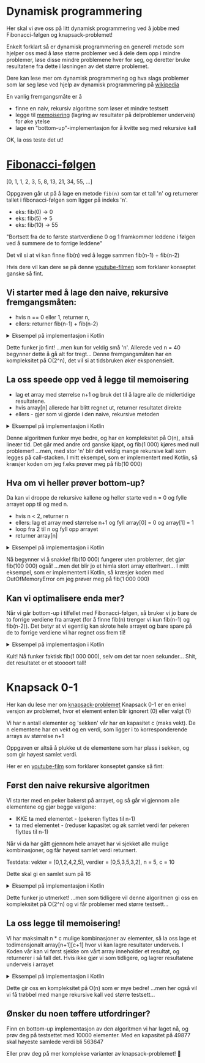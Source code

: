 # Dynamisk programmering

Her skal vi øve oss på litt dynamisk programmering ved å jobbe med Fibonacci-følgen og knapsack-problemet!

Enkelt forklart så er dynamisk programmering en generell metode som hjelper oss med å løse større problemer ved å dele dem opp i mindre problemer,
løse disse mindre problemene hver for seg, og deretter bruke resultatene fra dette i løsningen av det større problemet.

Dere kan lese mer om dynamisk programmering og hva slags problemer som lar seg løse ved hjelp av dynamisk programmering på [wikipedia](https://en.wikipedia.org/wiki/Dynamic_programming)

En vanlig fremgangsmåte er å
- finne en naiv, rekursiv algoritme som løser et mindre testsett
- legge til [memoisering](https://en.wikipedia.org/wiki/Memoization) (lagring av resultater på delproblemer underveis) for øke ytelse
- lage en "bottom-up"-implementasjon for å kvitte seg med rekursive kall

OK, la oss teste det ut!

# [Fibonacci-følgen](https://no.wikipedia.org/wiki/Fibonaccitall)
[0, 1, 1, 2, 3, 5, 8, 13, 21, 34, 55, ...]

Oppgaven går ut på å lage en metode `fib(n)` som tar et tall 'n' og returnerer tallet i fibonacci-følgen som ligger på indeks 'n'.

- eks: fib(0) -> 0
- eks: fib(5) -> 5
- eks: fib(10) -> 55

"Bortsett fra de to første startverdiene 0 og 1 framkommer leddene i følgen ved å summere de to forrige leddene"

Det vil si at vi kan finne fib(n) ved å legge sammen fib(n-1) + fib(n-2)

Hvis dere vil kan dere se på denne [youtube-filmen](https://www.youtube.com/watch?v=vYquumk4nWw) som forklarer konseptet ganske så fint.

## Vi starter med å lage den naive, rekursive fremgangsmåten:
- hvis n == 0 eller 1, returner n,
- ellers: returner fib(n-1) + fib(n-2)

<details>
  <summary>Eksempel på implementasjon i Kotlin</summary>
    
  ```kotlin
fun fib(n: Int): BigInteger {
    if (n < 2) {
        return n.toBigInteger()
    }
    return fib(n - 1) + fib(n - 2)
}
  ```
  
</details>

Dette funker jo fint!
...men kun for veldig små 'n'. Allerede ved n = 40 begynner dette å gå alt for tregt...
Denne fremgangsmåten har en kompleksitet på O(2^n), det vil si at tidsbruken øker eksponensielt.

## La oss speede opp ved å legge til memoisering

- lag et array med størrelse n+1 og bruk det til å lagre alle de midlertidige resultatene.
- hvis array[n] allerede har blitt regnet ut, returner resultatet direkte
- ellers - gjør som vi gjorde i den naive, rekursive metoden

<details>
  <summary>Eksempel på implementasjon i Kotlin</summary>
    
  ```kotlin
val array: Array<BigInteger?> = arrayOfNulls(n + 1)
fun fib(n: Int): BigInteger {
    if (array[n] != null) {
        return array[n]!!
    }
    if (n < 2) {
        return n.toBigInteger()
    }
    array[n] = fib(n - 1) + fib(n - 2)
    return array[n]
}
  ```
  
</details>

Denne algoritmen funker mye bedre, og har en kompleksitet på O(n), altså lineær tid.
Det går med andre ord ganske kjapt, og fib(1 000) kjøres med null problemer! ...men, med stor 'n' blir det veldig mange rekursive kall som legges på call-stacken.
I mitt eksempel, som er implementert med Kotlin, så kræsjer koden om jeg f.eks prøver meg på fib(10 000)

## Hva om vi heller prøver bottom-up?
Da kan vi droppe de rekursive kallene og heller starte ved n = 0 og fylle arrayet opp til og med n.

- hvis n < 2, returner n
- ellers: lag et array med størrelse n+1 og fyll array[0] = 0 og array[1] = 1
- loop fra 2 til n og fyll opp arrayet
- returner array[n]

<details>
  <summary>Eksempel på implementasjon i Kotlin</summary>
    
  ```kotlin
fun fib(n: Int): BigInteger {
    if (n < 2) {
        return n.toBigInteger()
    }
    val array = arrayOfNulls<BigInteger>(n + 1)
    array[0] = BigInteger.ZERO
    array[1] = BigInteger.ONE
    for (i in 2..n) {
        array[i] = array[i - 1]!! + array[i - 2]!!
    }
    return array[n]!!
}
  ```
  
</details>

Nå begynner vi å snakke! fib(10 000) fungerer uten problemer, det gjør fib(100 000) også!
...men det blir jo et himla stort array etterhvert... I mitt eksempel, som er implementert i Kotlin, så kræsjer koden med OutOfMemoryError om jeg prøver meg på fib(1 000 000)

## Kan vi optimalisere enda mer?

Når vi går bottom-up i tilfellet med Fibonacci-følgen, så bruker vi jo bare de to forrige verdiene fra arrayet (for å finne fib(n) trenger vi kun fib(n-1) og fib(n-2)).
Det betyr at vi egentlig kan skrote hele arrayet og bare spare på de to forrige verdiene vi har regnet oss frem til!

<details>
  <summary>Eksempel på implementasjon i Kotlin</summary>
    
  ```kotlin
fun fib(n: Int): BigInteger {
    if (n < 2) {
        return n.toBigInteger()
    }
    var iMinusOne = BigInteger.ONE
    var iMinusTwo = BigInteger.ZERO
    var iCurrent = BigInteger.ZERO
    for (i in 2..n) {
        iCurrent = iMinusOne + iMinusTwo
        iMinusTwo = iMinusOne
        iMinusOne = iCurrent
    }
    return iCurrent
}
  ```
  
</details>

Kult!
Nå funker faktisk fib(1 000 000), selv om det tar noen sekunder...
Shit, det resultatet er et stoooort tall!

# Knapsack 0-1 

Her kan du lese mer om [knapsack-problemet](https://en.wikipedia.org/wiki/Knapsack_problem)
Knapsack 0-1 er en enkel versjon av problemet, hvor et element enten blir ignorert (0) eller valgt (1)

Vi har n antall elementer og 'sekken' vår har en kapasitet c (maks vekt).
De n elementene har en vekt og en verdi, som ligger i to korresponderende arrays av størrelse n+1

Oppgaven er altså å plukke ut de elementene som har plass i sekken, og som gir høyest samlet verdi.

Her er en [youtube-film](https://www.youtube.com/watch?v=xOlhR_2QCXY&t) som forklarer konseptet ganske så fint:

## Først den naive rekursive algoritmen
Vi starter med en peker bakerst på arrayet, og så går vi gjennom alle elementene og gjør begge valgene:
- IKKE ta med elementet - (pekeren flyttes til n-1)
- ta med elementet - (reduser kapasitet og øk samlet verdi før pekeren flyttes til n-1)

Når vi da har gått gjennom hele arrayet har vi sjekket alle mulige kombinasjoner, og får høyest samlet verdi returnert.

Testdata:
vekter = [0,1,2,4,2,5],
verdier = [0,5,3,5,3,2],
n = 5,
c = 10

Dette skal gi en samlet sum på 16

<details>
  <summary>Eksempel på implementasjon i Kotlin</summary>
    
  ```kotlin
fun knapsack(n: Int, c: Int): Int {
    if (n == 0 || c == 0) {
        return 0
    }
    if (vekter[n] > c) {
        return knapsack(n - 1, c)
    }
    val temp1 = knapsack(n - 1, c)
    val temp2 = verdier[n] + knapsack(n - 1, c - vekter[n])
    return max(temp1, temp2)
}
  ```
  
</details>

Dette funker jo utmerket! ...men som tidligere vil denne algoritmen gi oss en kompleksitet på O(2^n) og vi får problemer med større testsett...

## La oss legge til memoisering!

Vi har maksimalt n * c mulige kombinasjoner av elementer,
så la oss lage et todimensjonalt array[n+1][c+1] hvor vi kan lagre resultater underveis.
I Koden vår kan vi først sjekke om vårt array inneholder et resultat, og returnerer i så fall det.
Hvis ikke gjør vi som tidligere, og lagrer resultatene underveis i arrayet

<details>
  <summary>Eksempel på implementasjon i Kotlin</summary>
    
  ```kotlin
val matrix: Array<IntArray> = Array(n + 1) { IntArray(n + 1) }
fun knapsack(n: Int, c: Int): Int {
    if (matrix[n][c] != 0) {
        return matrix[n][c]
    }
    if (n == 0 || c == 0) {
        return 0
    }
    if (vekter[n] > c) {
        return knapsack(n - 1, c)
    }
    val temp1 = knapsack(n - 1, c)
    val temp2 = verdier[n] + knapsack(n - 1, c - vekter[n])

    matrix[n][c] = max(temp1, temp2)
    return matrix[n][c]
}
  ```
  
</details>

Dette gir oss en kompleksitet på O(n) som er mye bedre!
...men her også vil vi få trøbbel med mange rekursive kall ved større testsett...

## Ønsker du noen tøffere utfordringer?
Finn en bottom-up implementasjon av den algoritmen vi har laget nå, og prøv deg på testsettet med 10000 elementer.
Med en kapasitet på 49877 skal høyeste samlede verdi bli 563647

Eller prøv deg på mer komplekse varianter av knapsack-problemet! 💪
